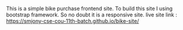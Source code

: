This is a simple bike purchase frontend site. To build this site I using bootstrap framework. So no doubt it is a responsive site.
live site link :  https://smjony-cse-cou-11th-batch.github.io/bike-site/
